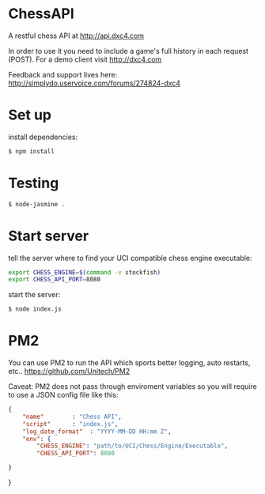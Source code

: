 ChessAPI
========

A restful chess API at http://api.dxc4.com 

In order to use it you need to include a game's full history in each request (POST). For a demo client visit http://dxc4.com

Feedback and support lives here: http://simplydo.uservoice.com/forums/274824-dxc4


Set up
=========

install dependencies:

```sh
$ npm install
```



Testing
=========

```sh
$ node-jasmine .
```


Start server
==========

tell the server where to find your UCI compatible chess engine executable:
```sh
export CHESS_ENGINE=$(command -v stockfish)
export CHESS_API_PORT=8080
```

start the server:
```sh
$ node index.js
```

PM2 
=========

You can use PM2 to run the API which sports better logging, auto restarts, etc.. 
https://github.com/Unitech/PM2

Caveat: PM2 does not pass through enviroment variables so you will require to use a JSON config file like this:

```json
{
    "name"        : "Chess API",
    "script"      : "index.js",
    "log_date_format"  : "YYYY-MM-DD HH:mm Z",
    "env": {
        "CHESS_ENGINE": "path/to/UCI/Chess/Engine/Executable",
        "CHESS_API_PORT": 8080
```
    }
}
```

